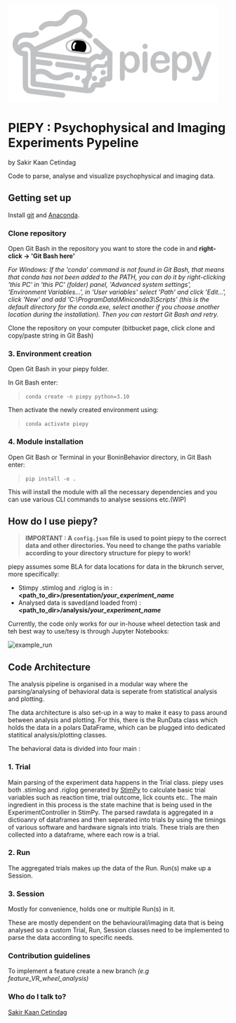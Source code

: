 ![piepy_logo.png](/res/piepy_logo.png)

# PIEPY : **P**sychophysical and **I**maging **E**xperiments **Py**peline #

by Sakir Kaan Cetindag

 Code to parse, analyse and visualize psychophysical and imaging data.

## Getting set up ##

Install [git](https://git-scm.com/downloads/) and [Anaconda](https://docs.conda.io/en/latest/miniconda.html).

### Clone repository ###

Open Git Bash in the repository you want to store the code in and **right-click -> 'Git Bash here'**

*For Windows: If the 'conda' command is not found in Git Bash, that means that conda has not been added to the PATH, you can do it by right-clicking 'this PC' in 'this PC' (folder) panel, 'Advanced system settings', 'Environment Variables...', in 'User variables' select 'Path' and click 'Edit...', click 'New' and add  'C:\ProgramData\Miniconda3\Scripts' (this is the default directory for the conda.exe, select another if you choose another location during the installation).
Then you can restart Git Bash and retry.*

Clone the repository on your computer (bitbucket page, click clone and copy/paste string in Git Bash)

### 3. Environment creation ###

Open Git Bash in your piepy folder.

In Git Bash enter:

> ```conda create -n piepy python=3.10```

Then activate the newly created environment using:

> ```conda activate piepy```

### 4. Module installation ###

Open Git Bash or Terminal in your BoninBehavior directory, in Git Bash enter:

> ```pip install -e .```

This will install the module with all the necessary dependencies and you can use various CLI commands to analyse sessions etc.(WIP)

## How do I use piepy? ##

> **IMPORTANT : A `config.json` file is used to point piepy to the correct data and other directories. You need to change the paths variable according to your directory structure for piepy to work!**

piepy assumes some BLA for data locations for data in the bkrunch server, more specifically:

- Stimpy .stimlog and .riglog is in :  **<path_to_dir>/presentation/_your_experiment_name_**
- Analysed data is saved(and loaded from) : **<path_to_dir>/analysis/_your_experiment_name_**

Currently, the code only works for our in-house wheel detection task and teh best way to use/tesy is through Jupyter Notebooks:

![example_run](/res/run_example.gif)

## Code Architecture ##

The analysis pipeline is organised in a modular way where the parsing/analysing of behavioral data is seperate from statistical analysis and plotting.

The data architecture is also set-up in a way to make it easy to pass around between analysis and plotting. For this, there is the RunData class which holds the data in a polars DataFrame, which can be plugged into dedicated statitical analysis/plotting classes.

The behavioral data is divided into four main :

### 1. Trial ###

Main parsing of the experiment data happens in the Trial class. piepy uses both .stimlog and .riglog generated by [StimPy](https://github.com/vision-to-action/stimpy) to calculate basic trial variables such as reaction time, trial outcome, lick counts etc.. The main ingredient in this process is the state machine that is being used in the ExperimentController in StimPy.
The parsed rawdata is aggregated in a dictioanry of dataframes and then seperated into trials by using the timings of various software and hardware signals into trials.
These trials are then collected into a dataframe, where each row is a trial.

### 2. Run ###

The aggregated trials makes up the data of the Run. Run(s) make up a Session.

### 3. Session ###

Mostly for convenience, holds one or multiple Run(s) in it.

These are mostly dependent on the behavioural/imaging data that is being analysed so a custom Trial, Run, Session classes need to be implemented to parse the data according to specific needs.

### Contribution guidelines ###

To implement a feature create a new branch *(e.g feature_VR_wheel_analysis)*

### Who do I talk to? ###

[Sakir Kaan Cetindag](sakir.kaan.cetindag@nerf.be)
